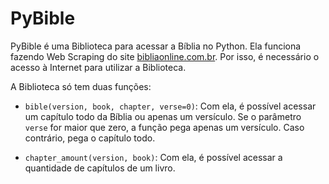 # PyBible

PyBible é uma Biblioteca para acessar a Bíblia no Python. Ela funciona fazendo Web Scraping do site [bibliaonline.com.br](https://bibliaonline.com.br). Por isso, é necessário o acesso à Internet para utilizar a Biblioteca.

A Biblioteca só tem duas funções:

- `bible(version, book, chapter, verse=0)`: Com ela, é possível acessar um capítulo todo da Bíblia ou apenas um versículo. Se o parâmetro `verse` for maior que zero, a função pega apenas um versículo. Caso contrário, pega o capítulo todo.

- `chapter_amount(version, book)`: Com ela, é possível acessar a quantidade de capítulos de um livro.
